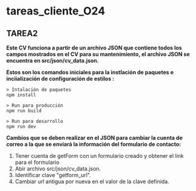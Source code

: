 # tareas_cliente_O24

## TAREA2
**Este CV funciona a partir de un archivo JSON que contiene todos los campos mostrados en el CV para su mantenimiento, el archivo JSON se encuentra en src/json/cv_data.json.**

**Estos son los comandos iniciales para la instlación de paquetes e inciialización de configuración de estilos :**
```
> Intalación de paquetes
npm install

> Run para producción
npm run build 

> Run para desarrollo
npm run dev

```

**Cambios que se deben realizar en el JSON para cambiar la cuenta de correo a la que se enviará la información del formulario de contacto:**
1. Tener cuenta de getForm con un formulario creado y obtener el link para el formulario
2. Abir archivo src/json/cv_data.json.
3. Identificar clave "getform_url".
4. Cambiar url antigua por nueva en el valor de la clave definida.
